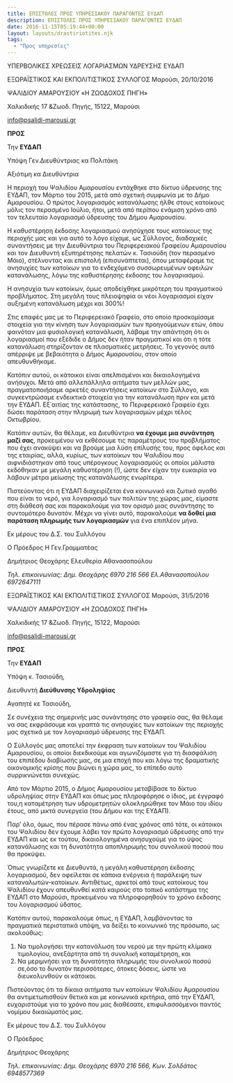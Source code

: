 ```yaml
---
title: ΕΠΙΣΤΟΛΕΣ ΠΡΟΣ ΥΠΗΡΕΣΙΑΚΟΥ ΠΑΡΑΓΟΝΤΕΣ ΕΥΔΑΠ
description: ΕΠΙΣΤΟΛΕΣ ΠΡΟΣ ΥΠΗΡΕΣΙΑΚΟΥ ΠΑΡΑΓΟΝΤΕΣ ΕΥΔΑΠ
date: 2016-11-15T05:19:44+00:00
layout: layouts/drastiriotites.njk
tags:
  - "Προς υπηρεσίες"
---
```


ΥΠΕΡΒΟΛΙΚΕΣ ΧΡΕΩΣΕΙΣ ΛΟΓΑΡΙΑΣΜΩΝ ΥΔΡΕΥΣΗΣ ΕΥΔΑΠ

<!-- excerpt -->

ΕΞΩΡΑΪΣΤΙΚΟΣ ΚΑΙ ΕΚΠΟΛΙΤΙΣΤΙΚΟΣ ΣΥΛΛΟΓΟΣ Μαρούσι, 20/10/2016

ΨΑΛΙΔΙΟΥ ΑΜΑΡΟΥΣΙΟΥ «Η ΖΩΟΔΟΧΟΣ ΠΗΓΗ»

Χαλκιδικής 17 &amp;Ζωοδ. Πηγής, 15122, Μαρούσι

<info@psalidi-marousi.gr>

**ΠΡΟΣ**

Την **ΕΥΔΑΠ**

Υπόψη Γεν.Διευθύντριας κα Πολιτάκη

Αξιότιμη κα Διευθύντρια

Η περιοχή του Ψαλιδίου Αμαρουσίου εντάχθηκε στο δίκτυο ύδρευσης της ΕΥΔΑΠ, τον Μάρτιο του 2015, μετά από σχετική συμφωνία με το Δήμο Αμαρουσίου. Ο πρώτος λογαριασμός κατανάλωσης ήλθε στους κατοίκους μόλις τον περασμένο Ιούλιο, ήτοι, μετά από περίπου ενάμιση χρόνο από τον τελευταίο λογαριασμό ύδρευσης του Δήμου Αμαρουσίου.

Η καθυστέρηση έκδοσης λογαριασμού ανησύχησε τους κατοίκους της περιοχής μας και για αυτό το λόγο είχαμε, ως Σύλλογος, διαδοχικές συναντήσεις με την Διευθύντρια του Περιφερειακού Γραφείου Αμαρουσίου και τον Διευθυντή εξυπηρέτησης πελατών κ. Τασιούδη (τον περασμένο Μάιο), στέλνοντας και επιστολή (επισυνάπτεται), όπου μεταφέραμε τις ανησυχίες των κατοίκων για το ενδεχόμενο συσσωρευμένων οφειλών κατανάλωσης, λόγω της καθυστέρησης έκδοσης του λογαριασμού.

Η ανησυχία των κατοίκων, όμως αποδείχθηκε μικρότερη του πραγματικού προβλήματος. Στη μεγάλη τους πλειοψηφία οι νέοι λογαριασμοί είχαν αυξημένη κατανάλωση μέχρι και 300%!

Στις επαφές μας με το Περιφερειακό Γραφείο, στο οποίο προσκομίσαμε στοιχεία για την κίνηση των λογαριασμών των προηγούμενων ετών, όπου φαινόταν μια φυσιολογική κατανάλωση, λάβαμε την απάντηση ότι οι λογαριασμοί που εξέδιδε ο Δήμος δεν ήταν πραγματικοί και ότι η τότε κατανάλωση στηρίζονταν σε πλασματικές μετρήσεις. Το γεγονός αυτό απέρριψε με βεβαιότητα ο Δήμος Αμαρουσίου, στον οποίο απευθυνθήκαμε.

Κατόπιν αυτού, οι κάτοικοι είναι απελπισμένοι και δικαιολογημένα ανήσυχοι. Μετά από αλλεπάλληλα αιτήματα των μελλών μας, πραγματοποιήσαμε αρκετές συναντήσεις κατοίκων στο Σύλλογο, και συγκεντρώσαμε ενδεικτικά στοιχεία για την κατανάλωση πριν και μετά την ΕΥΔΑΠ. Εξ΄αιτίας της κατάστασης, το Περιφερειακό Γραφείο έχει δώσει παράταση στην πληρωμή των λογαριασμών μέχρι τέλος Οκτωβρίου.

Κατόπιν αυτών, θα θέλαμε, κα Διευθύντρια **να έχουμε μια συνάντηση μαζί σας**, προκειμένου να εκθέσουμε τις παραμέτρους του προβλήματος που έχει ανακύψει και να βρούμε μια λύση επίλυσής του, προς όφελος και της εταιρίας, αλλά, κυρίως, των κατοίκων του Ψαλιδίου που αιφνιδιάστηκαν από τους υπέρογκους λογαριασμούς οι οποίοι μάλιστα εκδόθηκαν με μεγάλη καθυστέρηση (!), ώστε δεν είχαν την ευκαιρία να λάβουν μέτρα μείωσης της κατανάλωσης ενωρίτερα.

Πιστεύοντας ότι η ΕΥΔΑΠ διαχειρίζεται ένα κοινωνικό και ζωτικό αγαθό που είναι το νερό, για λογαριασμό των πολιτών της χώρας μας, είμαστε στη διάθεσή σας και παρακαλούμε για τον ορισμό μιας συνάντησης το συντομότερο δυνατόν. Μέχρι να γίνει αυτό, παρακαλούμε **να δοθεί μια παράταση πληρωμής των λογαριασμών** για ένα επιπλέον μήνα.

Εκ μέρους του Δ.Σ. του Συλλόγου

Ο Πρόεδρος Η Γεν.Γραμματέας

Δημήτριος Θεοχάρης Ελευθερία Αθανασοπούλου

_Τηλ. επικοινωνίας: Δημ. Θεοχάρης 6970 216 566 Ελ.Αθανασοπούλου 6972647111_

ΕΞΩΡΑΪΣΤΙΚΟΣ ΚΑΙ ΕΚΠΟΛΙΤΙΣΤΙΚΟΣ ΣΥΛΛΟΓΟΣ Μαρούσι, 31/5/2016

ΨΑΛΙΔΙΟΥ ΑΜΑΡΟΥΣΙΟΥ «Η ΖΩΟΔΟΧΟΣ ΠΗΓΗ»

Χαλκιδικής 17 &amp;Ζωοδ. Πηγής, 15122, Μαρούσι

<info@psalidi-marousi.gr>

**ΠΡΟΣ**

Την **ΕΥΔΑΠ**

Υπόψη κ. Τασιούδη,

Διευθυντή **Διεύθυνσης Υδροληψίας**

Αγαπητέ κε Τασιούδη,

Σε συνέχεια της σημερινής μας συνάντησης στο γραφείο σας, θα θέλαμε να σας εκφράσουμε και γραπτά τις ανησυχίες των κατοίκων της περιοχής μας σχετικά με τον λογαριασμό ύδρευσης της ΕΥΔΑΠ.

Ο Σύλλογός μας αποτελεί την έκφραση των κατοίκων του Ψαλιδίου Αμαρουσίου, οι οποίοι διεκδικούμε και αγωνιζόμαστε για τη διασφάλιση του επιπέδου διαβίωσής μας, σε μια εποχή που και λόγω της δραματικής οικονομικής κρίσης που βιώνει η χώρα μας, το επίπεδο αυτό συρρικνώνεται συνεχώς.

Από τον Μάρτιο 2015, ο Δήμος Αμαρουσίου μεταβίβασε το δίκτυο υδροληψίας στην ΕΥΔΑΠ και όπως μας πληροφόρησε ο ίδιος, με έγγραφό του,η καταμέτρηση των υδρομετρητών ολοκληρώθηκε τον Μάιο του ιδίου έτους, από μικτά συνεργεία (του Δήμου και της ΕΥΔΑΠ).

Παρ’ όλο, όμως, που πέρασε πάνω από ένας χρόνος από τότε, οι κάτοικοι του Ψαλιδίου δεν έχουμε λάβει τον πρώτο λογαριασμό ύδρευσης από την ΕΥΔΑΠ και ως εκ τούτου, δικαιολογημένα ανησυχούμε για το ύψος κατανάλωσης και τη δυνατότητα αποπληρωμής του συνολικού ποσού που θα προκύψει.

Όπως γνωρίζετε κε Διευθυντά, η μεγάλη καθυστέρηση έκδοσης λογαριασμού, δεν οφείλεται σε κάποια ενέργεια ή παράλειψη των καταναλωτών-κατοίκων. Αντιθέτως, αρκετοί από τους κατοίκους του Ψαλιδίου έχουν απευθυνθεί κατά καιρούς στο τοπικό κατάστημα της ΕΥΔΑΠ στο Μαρούσι, προκειμένου να πληροφορηθούν το χρόνο έκδοσης του λογαριασμού ύδατος.

Κατόπιν αυτού, παρακαλούμε όπως, η ΕΥΔΑΠ, λαμβάνοντας τα πραγματικά περιστατικά υπόψη, να δείξει το κοινωνικό της πρόσωπο, ως ακολούθως:

1. Να τιμολογήσει την κατανάλωση του νερού με την πρώτη κλίμακα τιμολογίου, ανεξάρτητα από τη συνολική καταμέτρηση, και
2. Να μεριμνήσει για τη δυνατότητα πληρωμής του συνολικού ποσού σε,όσο το δυνατόν περισσότερες, άτοκες δόσεις, ώστε να διευκολυνθούν οι κάτοικοι.

Πιστεύοντας ότι τα δίκαια αιτήματα των κατοίκων Ψαλιδίου Αμαρουσίου θα αντιμετωπισθούν θετικά και με κοινωνικά κριτήρια, από την ΕΥΔΑΠ, ευχαριστούμε για το χρόνο που μας διαθέσατε, επιφυλασσόμενοι παντός νομίμου δικαιώματός μας.

Εκ μέρους του Δ.Σ. του Συλλόγου

Ο Πρόεδρος

Δημήτριος Θεοχάρης

_Τηλ. επικοινωνίας: Δημ. Θεοχάρης 6970 216 566, Κων. Σολδάτος 6948577369_
